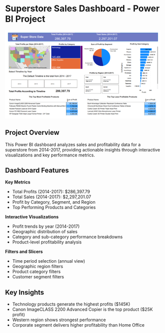 # Superstore Sales Dashboard - Power BI Project

![Dashboard Preview](Assets/Report.png)


## Project Overview
This Power BI dashboard analyzes sales and profitability data for a superstore from 2014-2017, providing actionable insights through interactive visualizations and key performance metrics.

## Dashboard Features
**Key Metrics**
- Total Profits (2014-2017): $286,397.79
- Total Sales (2014-2017): $2,297,201.07
- Profit by Category, Segment, and Region
- Top Performing Products and Categories

**Interactive Visualizations**
- Profit trends by year (2014-2017)
- Geographic distribution of sales
- Category and sub-category performance breakdowns
- Product-level profitability analysis

**Filters and Slicers**
- Time period selection (annual view)
- Geographic region filters
- Product category filters
- Customer segment filters


## Key Insights
- Technology products generate the highest profits ($145K)
- Canon ImageCLASS 2200 Advanced Copier is the top product ($25K profit)
- Western region shows strongest performance
- Corporate segment delivers higher profitability than Home Office
